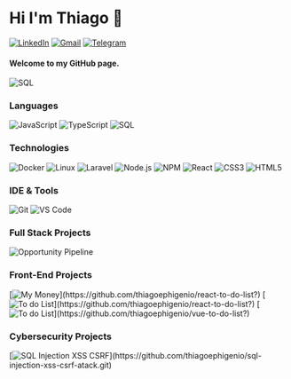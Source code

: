 # Hi I'm Thiago 👋
[![LinkedIn](https://img.shields.io/badge/-Linkedin-000?&logo=linkedin&color=blue)](https://www.linkedin.com/in/thiago-costa-12321218b/)
[![Gmail](https://img.shields.io/badge/-thiagocosta130-000?&logo=gmail&logoColor=fff&color=red)](mailto:thiagocosta130@gmail.com)
[![Telegram](https://img.shields.io/badge/-ethiagocosta-000?&logo=telegram)](https://t.me/ethiagocosta/)
#### Welcome to my GitHub page.
![SQL](https://media.giphy.com/media/3ogwFGEHrVxusDbDjO/giphy.gif)

### Languages

![JavaScript](https://img.shields.io/badge/-JavaScript-000?&logo=JavaScript&logoColor=ddc508)
![TypeScript](https://img.shields.io/badge/-TypeScript-000?&logo=TypeScript&logoColor=0)
![SQL](https://img.shields.io/badge/-SQL-000?&logo=MySQL&logoColor=4479A1)




### Technologies

![Docker](https://img.shields.io/badge/-Docker-000?&logo=Docker)
![Linux](https://img.shields.io/badge/-Linux-000?&logo=Linux&logoColor=FCC624)
![Laravel](https://img.shields.io/badge/-Laravel-000?&logo=laravel)
![Node.js](https://img.shields.io/badge/-Node.js-000?&logo=node.js)
![NPM](https://img.shields.io/badge/-NPM-000?&logo=npm)
![React](https://img.shields.io/badge/-React-000?&logo=React)
![CSS3](https://img.shields.io/badge/-CSS-000?&logo=css3&logoColor=254bdd)
![HTML5](https://img.shields.io/badge/-HTML-000?&logo=html5&logoColor=e44d26)


### IDE & Tools

![Git](https://img.shields.io/badge/-Git-000?&logo=git)
![VS Code](https://img.shields.io/badge/-VS%20Code-000?&logo=visual-studio-code&logoColor=0066b8)

### Full Stack Projects

![Opportunity Pipeline](https://img.shields.io/badge/-📉%20Opportunity%20Pipeline-000?)

### Front-End Projects
[![My Money](https://img.shields.io/badge/-✅%20My%20Money-000?)](https://github.com/thiagoephigenio/react-to-do-list?)
[![To do List](https://img.shields.io/badge/-✅%20To%20do%20List%20React-000?)](https://github.com/thiagoephigenio/react-to-do-list?)
[![To do List](https://img.shields.io/badge/-✅%20To%20do%20List%20Vue.js-000?)](https://github.com/thiagoephigenio/vue-to-do-list?)

### Cybersecurity Projects

[![SQL Injection XSS CSRF](https://img.shields.io/badge/-💉%20SQL%20Injection%20XSS%20CSRF-000?)](https://github.com/thiagoephigenio/sql-injection-xss-csrf-atack.git)

